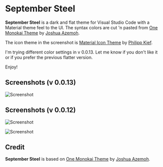 # September Steel

**September Steel** is a dark and flat theme for Visual Studio Code with a Material theme feel to the UI. The syntax colors are cut 'n pasted from [One Monokai Theme](https://marketplace.visualstudio.com/items?itemName=azemoh.one-monokai) by [Joshua Azemoh](https://marketplace.visualstudio.com/search?term=publisher%3A%22Joshua%20Azemoh%22&target=VSCode).

The icon theme in the screenshot is [Material Icon Theme](https://marketplace.visualstudio.com/items?itemName=PKief.material-icon-theme) by [Philipp Kief](https://marketplace.visualstudio.com/search?term=publisher%3A%22Philipp%20Kief%22&target=VSCode&category=All%20categories&sortBy=Relevance).

I'm trying different color settings in v 0.0.13. Let me know if you don't like it or if you prefer the previous flatter version.

Enjoy!

## Screenshots (v 0.0.13)

![Screenshot](https://raw.githubusercontent.com/perragnar/september-steel/master/images/screenshots/screenshot-3.png)

## Screenshots (v 0.0.12)

![Screenshot](https://raw.githubusercontent.com/perragnar/september-steel/master/images/screenshots/screenshot.png)

![Screenshot](https://raw.githubusercontent.com/perragnar/september-steel/master/images/screenshots/screenshot-2.png)

## Credit

**September Steel** is based on [One Monokai Theme](https://marketplace.visualstudio.com/items?itemName=azemoh.one-monokai) by [Joshua Azemoh](https://marketplace.visualstudio.com/search?term=publisher%3A%22Joshua%20Azemoh%22&target=VSCode).
